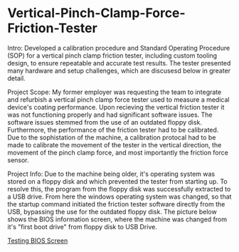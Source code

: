 # Vertical-Pinch-Clamp-Force-Friction-Tester
Intro: Developed a calibration procedure and Standard Operating Procedure (SOP) for a vertical pinch clamp friction tester, including custom tooling design, to ensure repeatable and accurate test results. The tester presented many hardware and setup challenges, which are discusesd below in greater detail.

Project Scope: My former employer was requesting the team to integrate and refurbish a vertical pinch clamp force tester used to measure a medical device's coating performance. Upon recieving the vertical friction tester it was not functioning properly and had significant software issues. The software issues stemmed from the use of an outdated floppy disk. Furthermore, the performance of the friction tester had to be calibrated. Due to the sophistation of the machine, a calibration protocal had to be made to calibrate the movement of the tester in the vertical direction, the movement of the pinch clamp force, and most importantly the friction force sensor. 


Project Info: Due to the machine being older, it's operating system was stored on a floppy disk and which prevented the tester from starting up. To resolve this, the program from the floppy disk was successfully extracted to a USB drive. From here the windows operating system was changed, so that the startup command initiated the friction tester software directly from the USB, bypassing the use for the outdated floppy disk. The picture below shows the BIOS information screen, where the machine was changed from it's "first boot drive" from floppy disk to USB Drive.

[Testing BIOS Screen](https://github.com/Franzvd14/IOL-Friction-Testing/blob/main/IMG_1741%20(1).jpg)
